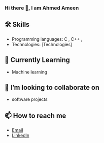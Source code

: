 ### Hi there 👋, I am Ahmed Ameen

## 🛠️ Skills
- Programming languages: C , C++ ,
- Technologies: [Technologies]

## 🌱 Currently Learning
- Machine learning

## 👯 I’m looking to collaborate on 
- software projects


## 📫 How to reach me
- [Email](aahmedameen2000@gmail.com)
- [LinkedIn](https://www.linkedin.com/in/ahmed-ameen-613098194)


<!--
**A7med-Amin/A7med-Amin** is a ✨ _special_ ✨ repository because its `README.md` (this file) appears on your GitHub profile.

Here are some ideas to get you started:

- 🔭 I’m currently working on ...
- 🌱 I’m currently learning ...
- 👯 I’m looking to collaborate on ...
- 🤔 I’m looking for help with ...
- 💬 Ask me about ...
- 📫 How to reach me: ...
- 😄 Pronouns: ...
- ⚡ Fun fact: ...
-->
